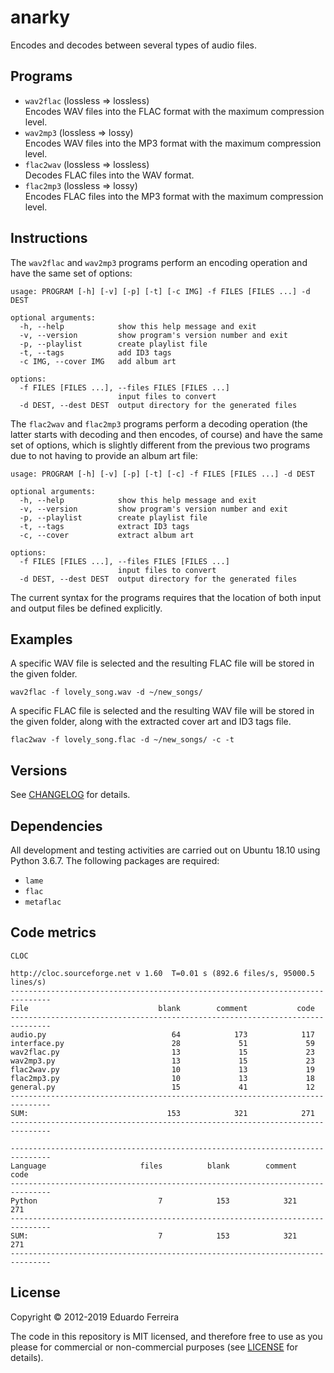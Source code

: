# anarky

Encodes and decodes between several types of audio files.

## Programs

* `wav2flac` (lossless => lossless)  
Encodes WAV files into the FLAC format with the maximum compression level.
* `wav2mp3` (lossless => lossy)  
Encodes WAV files into the MP3 format with the maximum compression level.
* `flac2wav` (lossless => lossless)  
Decodes FLAC files into the WAV format.
* `flac2mp3` (lossless => lossy)  
Encodes FLAC files into the MP3 format with the maximum compression level.

## Instructions

The `wav2flac` and `wav2mp3` programs perform an encoding operation and have
the same set of options:

    usage: PROGRAM [-h] [-v] [-p] [-t] [-c IMG] -f FILES [FILES ...] -d DEST

    optional arguments:
      -h, --help            show this help message and exit
      -v, --version         show program's version number and exit
      -p, --playlist        create playlist file
      -t, --tags            add ID3 tags
      -c IMG, --cover IMG   add album art

    options:
      -f FILES [FILES ...], --files FILES [FILES ...]
                            input files to convert
      -d DEST, --dest DEST  output directory for the generated files

The `flac2wav` and `flac2mp3` programs perform a decoding operation (the latter
starts with decoding and then encodes, of course) and have the same set of
options, which is slightly different from the previous two programs due to not
having to provide an album art file:

    usage: PROGRAM [-h] [-v] [-p] [-t] [-c] -f FILES [FILES ...] -d DEST

    optional arguments:
      -h, --help            show this help message and exit
      -v, --version         show program's version number and exit
      -p, --playlist        create playlist file
      -t, --tags            extract ID3 tags
      -c, --cover           extract album art

    options:
      -f FILES [FILES ...], --files FILES [FILES ...]
                            input files to convert
      -d DEST, --dest DEST  output directory for the generated files

The current syntax for the programs requires that the location of both input
and output files be defined explicitly.

## Examples

A specific WAV file is selected and the resulting FLAC file will be stored in
the given folder.

    wav2flac -f lovely_song.wav -d ~/new_songs/

A specific FLAC file is selected and the resulting WAV file will be stored in
the given folder, along with the extracted cover art and ID3 tags file.

    flac2wav -f lovely_song.flac -d ~/new_songs/ -c -t

## Versions

See [CHANGELOG](CHANGELOG.md) for details.

## Dependencies

All development and testing activities are carried out on Ubuntu 18.10 using
Python 3.6.7. The following packages are required:

* `lame`
* `flac`
* `metaflac`

## Code metrics

`CLOC`

    http://cloc.sourceforge.net v 1.60  T=0.01 s (892.6 files/s, 95000.5 lines/s)
    -------------------------------------------------------------------------------
    File                             blank        comment           code
    -------------------------------------------------------------------------------
    audio.py                            64            173            117
    interface.py                        28             51             59
    wav2flac.py                         13             15             23
    wav2mp3.py                          13             15             23
    flac2wav.py                         10             13             19
    flac2mp3.py                         10             13             18
    general.py                          15             41             12
    -------------------------------------------------------------------------------
    SUM:                               153            321            271
    -------------------------------------------------------------------------------

    -------------------------------------------------------------------------------
    Language                     files          blank        comment           code
    -------------------------------------------------------------------------------
    Python                           7            153            321            271
    -------------------------------------------------------------------------------
    SUM:                             7            153            321            271
    -------------------------------------------------------------------------------

## License

Copyright © 2012-2019 Eduardo Ferreira

The code in this repository is MIT licensed, and therefore free to use as you
please for commercial or non-commercial purposes (see [LICENSE](LICENSE) for
details).
